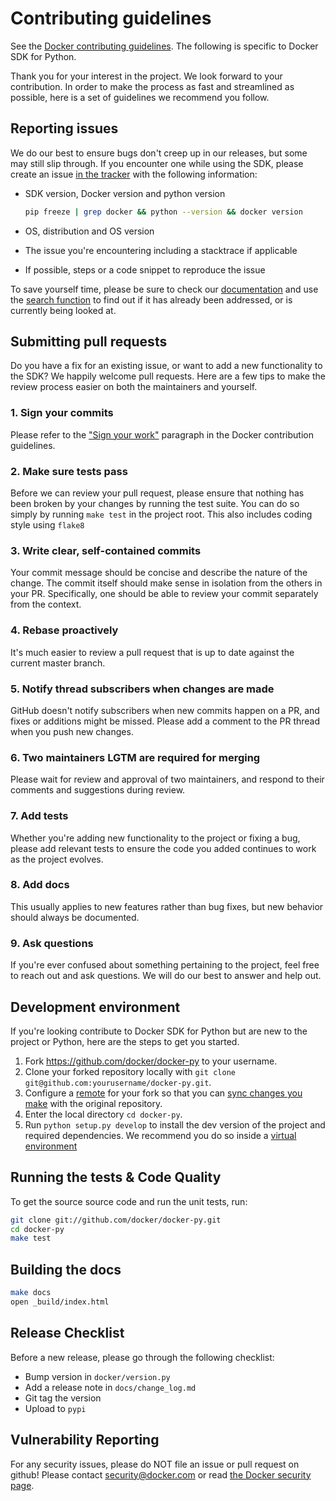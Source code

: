# Contributing guidelines

See the [Docker contributing guidelines](https://github.com/docker/docker/blob/master/CONTRIBUTING.md).
The following is specific to Docker SDK for Python.

Thank you for your interest in the project. We look forward to your
contribution. In order to make the process as fast and streamlined as possible,
here is a set of guidelines we recommend you follow.

## Reporting issues

We do our best to ensure bugs don't creep up in our releases, but some may
still slip through. If you encounter one while using the SDK, please
create an issue
[in the tracker](https://github.com/docker/docker-py/issues/new) with
the following information:

- SDK version, Docker version and python version

  ```bash
  pip freeze | grep docker && python --version && docker version
  ```

- OS, distribution and OS version
- The issue you're encountering including a stacktrace if applicable
- If possible, steps or a code snippet to reproduce the issue

To save yourself time, please be sure to check our
[documentation](https://docker-py.readthedocs.io/) and use the
[search function](https://github.com/docker/docker-py/search) to find
out if it has already been addressed, or is currently being looked at.

## Submitting pull requests

Do you have a fix for an existing issue, or want to add a new functionality
to the SDK? We happily welcome pull requests. Here are a few tips to
make the review process easier on both the maintainers and yourself.

### 1. Sign your commits

Please refer to the ["Sign your work"](https://github.com/docker/docker/blob/master/CONTRIBUTING.md#sign-your-work)
paragraph in the Docker contribution guidelines.

### 2. Make sure tests pass

Before we can review your pull request, please ensure that nothing has been
broken by your changes by running the test suite. You can do so simply by
running `make test` in the project root. This also includes coding style using
`flake8`

### 3. Write clear, self-contained commits

Your commit message should be concise and describe the nature of the change.
The commit itself should make sense in isolation from the others in your PR.
Specifically, one should be able to review your commit separately from the
context.

### 4. Rebase proactively

It's much easier to review a pull request that is up to date against the
current master branch.

### 5. Notify thread subscribers when changes are made

GitHub doesn't notify subscribers when new commits happen on a PR, and
fixes or additions might be missed. Please add a comment to the PR thread
when you push new changes.

### 6. Two maintainers LGTM are required for merging

Please wait for review and approval of two maintainers, and respond to their
comments and suggestions during review.

### 7. Add tests

Whether you're adding new functionality to the project or fixing a bug, please
add relevant tests to ensure the code you added continues to work as the
project evolves.

### 8. Add docs

This usually applies to new features rather than bug fixes, but new behavior
should always be documented.

### 9. Ask questions

If you're ever confused about something pertaining to the project, feel free
to reach out and ask questions. We will do our best to answer and help out.

## Development environment

If you're looking contribute to Docker SDK for Python but are new to the
project or Python, here are the steps to get you started.

1. Fork <https://github.com/docker/docker-py> to your username.
2. Clone your forked repository locally with
   `git clone git@github.com:yourusername/docker-py.git`.
3. Configure a
   [remote](https://help.github.com/articles/configuring-a-remote-for-a-fork/)
   for your fork so that you can
   [sync changes you make](https://help.github.com/articles/syncing-a-fork/)
   with the original repository.
4. Enter the local directory `cd docker-py`.
5. Run `python setup.py develop` to install the dev version of the project
   and required dependencies. We recommend you do so inside a
   [virtual environment](http://docs.python-guide.org/en/latest/dev/virtualenvs)

## Running the tests & Code Quality

To get the source source code and run the unit tests, run:

```bash
git clone git://github.com/docker/docker-py.git
cd docker-py
make test
```

## Building the docs

```bash
make docs
open _build/index.html
```

## Release Checklist

Before a new release, please go through the following checklist:

- Bump version in `docker/version.py`
- Add a release note in `docs/change_log.md`
- Git tag the version
- Upload to `pypi`

## Vulnerability Reporting

For any security issues, please do NOT file an issue or pull request on github!
Please contact [security@docker.com](mailto:security@docker.com) or read [the
Docker security page](https://www.docker.com/resources/security/).
